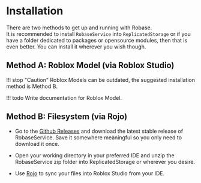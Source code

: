 # Installation

There are two methods to get up and running with Robase.  
It is recommended to install `RobaseService` into `ReplicatedStorage` or if you have a folder dedicated to packages or opensource modules, then that is even better. You can install it wherever you wish though.

## Method A: Roblox Model (via Roblox Studio)

!!! stop "Caution"
    Roblox Models can be outdated, the suggested installation method is Method B.

!!! todo
    Write documentation for Roblox Model.

## Method B: Filesystem (via Rojo)
+ Go to the [Github Releases](https://github.com/Arvoria/Robase-2.0.0/releases) and download the latest stable release of RobaseService. Save it somewhere meaningful so you only need to download it once.

+ Open your working directory in your preferred IDE and unzip the RobaseService zip folder into ReplicatedStorage or wherever you desire.

+ Use [Rojo](https://rojo.space) to sync your files into Roblox Studio from your IDE.